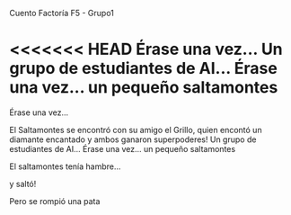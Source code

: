 Cuento Factoría F5 - Grupo1

<<<<<<< HEAD
Érase una vez...
Un grupo de estudiantes de AI...
Érase una vez... un pequeño saltamontes
=======

Érase una vez...

El Saltamontes se encontró con su amigo el Grillo, quien encontó un diamante encantado y 
ambos ganaron superpoderes!
Un grupo de estudiantes de AI...
Érase una vez... un pequeño saltamontes

El saltamontes tenía hambre...

y saltó!

Pero se rompió una pata